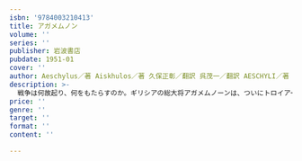 ```yaml
---
isbn: '9784003210413'
title: アガメムノン
volume: ''
series: ''
publisher: 岩波書店
pubdate: 1951-01
cover: ''
author: Aeschylus／著 Aiskhulos／著 久保正彰／翻訳 呉茂一／翻訳 AESCHYLI／著 ほか
description: >-
  戦争は何故起り、何をもたらすのか。ギリシアの総大将アガメムノーンは、ついにトロイアーの都イーリオンを攻略し、帰還した。しかしその朝、彼を待ち受けていたのは、留守の間に不義を重ねていた王妃クリュタイメーストラーと、アトレウス家の王位争奪に端を発する、一族の血にまみれ呪われた運命であった。現存最古の戦争批判文学。新訳。
price: ''
genre: ''
target: ''
format: ''
content: ''

---
```


